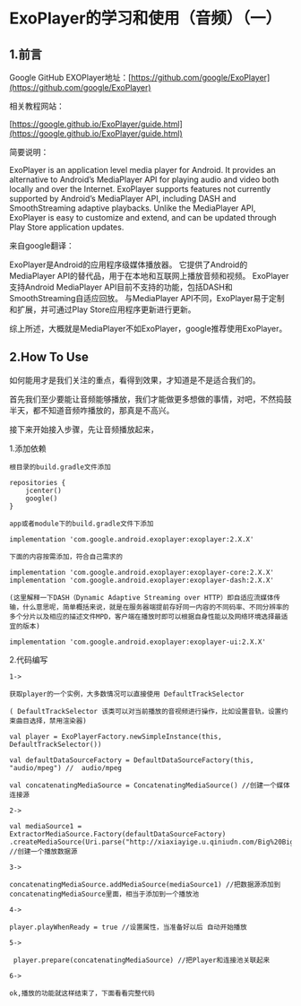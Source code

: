 # ExoPlayer的学习和使用（音频）（一） #

## 1.前言 ##

Google GitHub EXOPlayer地址：[https://github.com/google/ExoPlayer](https://github.com/google/ExoPlayer)

相关教程网站：

[https://google.github.io/ExoPlayer/guide.html](https://google.github.io/ExoPlayer/guide.html)

简要说明：

ExoPlayer is an application level media player for Android. It provides an alternative to Android’s MediaPlayer API for playing audio and video both locally and over the Internet. ExoPlayer supports features not currently supported by Android’s MediaPlayer API, including DASH and SmoothStreaming adaptive playbacks. Unlike the MediaPlayer API, ExoPlayer is easy to customize and extend, and can be updated through Play Store application updates.

来自google翻译：

ExoPlayer是Android的应用程序级媒体播放器。 它提供了Android的MediaPlayer API的替代品，用于在本地和互联网上播放音频和视频。 ExoPlayer支持Android MediaPlayer API目前不支持的功能，包括DASH和SmoothStreaming自适应回放。 与MediaPlayer API不同，ExoPlayer易于定制和扩展，并可通过Play Store应用程序更新进行更新。

综上所述，大概就是MediaPlayer不如ExoPlayer，google推荐使用ExoPlayer。

## 2.How To Use
如何能用才是我们关注的重点，看得到效果，才知道是不是适合我们的。

首先我们至少要能让音频能够播放，我们才能做更多想做的事情，对吧，不然捣鼓半天，都不知道音频咋播放的，那真是不高兴。

接下来开始接入步骤，先让音频播放起来，

1.添加依赖

	根目录的build.gradle文件添加

	repositories {
	    jcenter()
	    google()
	}
	
	app或者module下的build.gradle文件下添加
 
	implementation 'com.google.android.exoplayer:exoplayer:2.X.X'
	
	下面的内容按需添加，符合自己需求的
 
	implementation 'com.google.android.exoplayer:exoplayer-core:2.X.X'
	implementation 'com.google.android.exoplayer:exoplayer-dash:2.X.X' 

	(这里解释一下DASH（Dynamic Adaptive Streaming over HTTP）即自适应流媒体传输，什么意思呢，简单概括来说，就是在服务器端提前存好同一内容的不同码率、不同分辨率的多个分片以及相应的描述文件MPD，客户端在播放时即可以根据自身性能以及网络环境选择最适宜的版本)

	implementation 'com.google.android.exoplayer:exoplayer-ui:2.X.X'

2.代码编写

    
	1-> 

	获取player的一个实例，大多数情况可以直接使用 DefaultTrackSelector 
    
    ( DefaultTrackSelector 该类可以对当前播放的音视频进行操作，比如设置音轨，设置约束曲目选择，禁用渲染器)
    
    val player = ExoPlayerFactory.newSimpleInstance(this, DefaultTrackSelector())
	
	val defaultDataSourceFactory = DefaultDataSourceFactory(this, "audio/mpeg") //  audio/mpeg
     
	val concatenatingMediaSource = ConcatenatingMediaSource() //创建一个媒体连接源 
    
	2->

	val mediaSource1 = ExtractorMediaSource.Factory(defaultDataSourceFactory)
	.createMediaSource(Uri.parse("http://xiaxiayige.u.qiniudn.com/Big%20Big%20World.mp3")) //创建一个播放数据源
	
	3->

	concatenatingMediaSource.addMediaSource(mediaSource1) //把数据源添加到concatenatingMediaSource里面，相当于添加到一个播放池
	
	4->

	player.playWhenReady = true //设置属性，当准备好以后 自动开始播放

	5->

	 player.prepare(concatenatingMediaSource) //把Player和连接池关联起来  

	6->

	ok,播放的功能就这样结束了，下面看看完整代码

	
